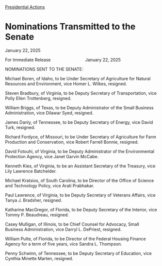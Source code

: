[Presidential Actions](https://www.whitehouse.gov/presidential-actions/)

# 					Nominations Transmitted to the Senate				

January 22, 2025

For Immediate Release                             January 22, 2025

NOMINATIONS SENT TO THE SENATE:

Michael Boren, of Idaho, to be Under Secretary of Agriculture for Natural Resources and Environment, vice Homer L. Wilkes, resigned.

Steven Bradbury, of Virginia, to be Deputy Secretary of Transportation, vice Polly Ellen Trottenberg, resigned.

William Briggs, of Texas, to be Deputy Administrator of the Small Business Administration, vice Dilawar Syed, resigned.

James Danly, of Tennessee, to be Deputy Secretary of Energy, vice David Turk, resigned.

Richard Fordyce, of Missouri, to be Under Secretary of Agriculture for Farm Production and Conservation, vice Robert Farrell Bonnie, resigned.

David Fotouhi, of Virginia, to be Deputy Administrator of the Environmental Protection Agency, vice Janet Garvin McCabe.

Kenneth Kies, of Virginia, to be an Assistant Secretary of the Treasury, vice Lily Lawrence Batchelder.

Michael Kratsios, of South Carolina, to be Director of the Office of Science and Technology Policy, vice Arati Prabhakar.

Paul Lawrence, of Virginia, to be Deputy Secretary of Veterans Affairs, vice Tanya J. Bradsher, resigned.

Katharine MacGregor, of Florida, to be Deputy Secretary of the Interior, vice Tommy P. Beaudreau, resigned.

Casey Mulligan, of Illinois, to be Chief Counsel for Advocacy, Small Business Administration, vice Darryl L. DePriest, resigned.

William Pulte, of Florida, to be Director of the Federal Housing Finance Agency for a term of five years, vice Sandra L. Thompson.

Penny Schwinn, of Tennessee, to be Deputy Secretary of Education, vice Cynthia Minette Marten, resigned.
